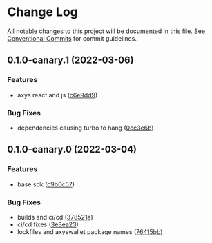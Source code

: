 # Change Log

All notable changes to this project will be documented in this file.
See [Conventional Commits](https://conventionalcommits.org) for commit guidelines.

## 0.1.0-canary.1 (2022-03-06)


### Features

* axys react and js ([c6e9dd9](https://github.com/get-bundled/bundled-sdk/commit/c6e9dd9226d57150fcfa37c40e94203a1ed50bca))


### Bug Fixes

* dependencies causing turbo to hang ([0cc3e6b](https://github.com/get-bundled/bundled-sdk/commit/0cc3e6b40397d9764a1be6c8d2348102bb92ea30))



## 0.1.0-canary.0 (2022-03-04)


### Features

* base sdk ([c9b0c57](https://github.com/get-bundled/bundled-sdk/commit/c9b0c571c7b5b544e7b1875edf7ef88c05a73fc0))


### Bug Fixes

* builds and ci/cd ([378521a](https://github.com/get-bundled/bundled-sdk/commit/378521aeac3c9c36ec73341d1738e0dc969407ac))
* ci/cd fixes ([3e3ea23](https://github.com/get-bundled/bundled-sdk/commit/3e3ea237bdefcfe8b55a373425fdf21f49935ac7))
* lockfiles and axyswallet package names ([76415bb](https://github.com/get-bundled/bundled-sdk/commit/76415bbca24113770e901e85292855b6ac5e4fa3))

